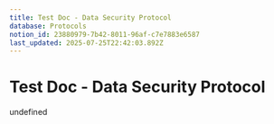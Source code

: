 ```yaml
---
title: Test Doc - Data Security Protocol
database: Protocols
notion_id: 23880979-7b42-8011-96af-c7e7883e6587
last_updated: 2025-07-25T22:42:03.892Z
---
```


# Test Doc - Data Security Protocol

undefined